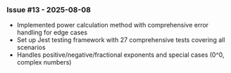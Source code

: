 ### Issue #13 - 2025-08-08
- Implemented power calculation method with comprehensive error handling for edge cases
- Set up Jest testing framework with 27 comprehensive tests covering all scenarios
- Handles positive/negative/fractional exponents and special cases (0^0, complex numbers)

